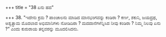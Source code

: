 +++
title = "38 ಏನು ಹದ"

+++
38. "ಇದೇನು ಕ್ರಮ ? ಪಾಂಚಾಲನು ಮಾಡಿದ ಮಾನಭಂಗವನ್ನು ಕಂಡಿರಾ ? ಕರ್ಣ, ಶಕುನಿ, ಜಯದ್ರಥ, ಅಶ್ವತ್ಥಾಮ ಮೊದಲಾದ ಅಭಿಮಾನಿಗಳು ನೋಡಿದಿರಾ ? ಮದದಾನೆಗಳೆನ್ನಿಸಿದ ನೀವು ಕಂಡಿರಾ ? ನಿಮ್ಮ ನಿಲವು ಏನು ?" ಎಂದು ಕುರುರಾಯ ತನ್ನವರನ್ನು ಮೂದಲಿಸಿದನು.